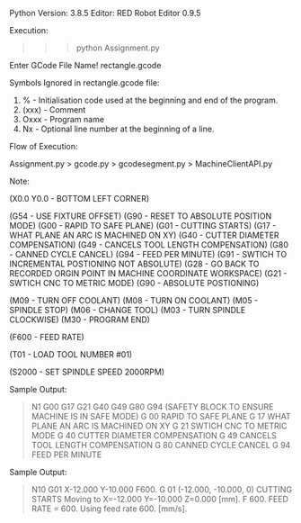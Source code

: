 Python Version: 3.8.5
Editor: RED Robot Editor 0.9.5

Execution: 
>>>python Assignment.py 

Enter GCode File Name! rectangle.gcode

Symbols Ignored in rectangle.gcode file:

1. % 		- Initialisation code used at the beginning and end of the program.
2. (xxx) 	- Comment
3. Oxxx		- Program name
4. Nx		- Optional line number at the beginning of a line.

Flow of Execution:

Assignment.py > gcode.py > gcodesegment.py > MachineClientAPI.py

Note: 

(X0.0 Y0.0 - BOTTOM LEFT CORNER)

(G54 - USE FIXTURE OFFSET)
(G90 - RESET TO ABSOLUTE POSITION MODE)
(G00 - RAPID TO SAFE PLANE)
(G01 - CUTTING STARTS)
(G17 - WHAT PLANE AN ARC IS MACHINED ON XY)
(G40 - CUTTER DIAMETER COMPENSATION)
(G49 - CANCELS TOOL LENGTH COMPENSATION)
(G80 - CANNED CYCLE CANCEL)
(G94 - FEED PER MINUTE)
(G91 - SWTICH TO INCREMENTAL POSTIONING NOT ABSOLUTE)
(G28 - GO BACK TO RECORDED ORGIN POINT IN MACHINE COORDINATE WORKSPACE)
(G21 - SWTICH CNC TO METRIC MODE)
(G90 - ABSOLUTE POSTIONING)

(M09 - TURN OFF COOLANT)
(M08 - TURN ON COOLANT)
(M05 - SPINDLE STOP)
(M06 - CHANGE TOOL)
(M03 - TURN SPINDLE CLOCKWISE)
(M30 - PROGRAM END)

(F600 - FEED RATE)

(T01 - LOAD TOOL NUMBER #01)

(S2000 - SET SPINDLE SPEED 2000RPM)


Sample Output:
> N1 G00 G17 G21 G40 G49 G80 G94 (SAFETY BLOCK TO ENSURE MACHINE IS IN SAFE MODE)
	G 00
RAPID TO SAFE PLANE
	G 17
WHAT PLANE AN ARC IS MACHINED ON XY
	G 21
SWTICH CNC TO METRIC MODE
	G 40
CUTTER DIAMETER COMPENSATION
	G 49
CANCELS TOOL LENGTH COMPENSATION
	G 80
CANNED CYCLE CANCEL
	G 94
FEED PER MINUTE

Sample Output:
> N10 G01 X-12.000 Y-10.000 F600.
	G 01 (-12.000, -10.000, 0)
CUTTING STARTS
Moving to X=-12.000 Y=-10.000 Z=0.000 [mm].
	F 600.
FEED RATE = 600.
Using feed rate 600. [mm/s].


